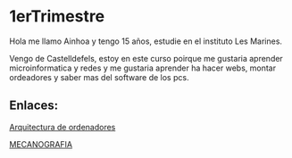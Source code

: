 # 1erTrimestre

Hola me llamo Ainhoa y tengo 15 años, estudie en el instituto Les Marines.

Vengo de Castelldefels, estoy en este curso poirque me gustaria aprender microinformatica y redes y me gustaria aprender ha hacer webs, montar ordeadores y saber mas del software de los pcs.


## Enlaces:

[Arquitectura de ordenadores](https://github.com/Ainhoa0512/1erTrimestre/blob/main/ARQUITECTURA%20DE%20ORDENADORES.MD)

[MECANOGRAFIA](https://github.com/Ainhoa0512/1erTrimestre/edit/main/MECANOGRAFIA.MD)



